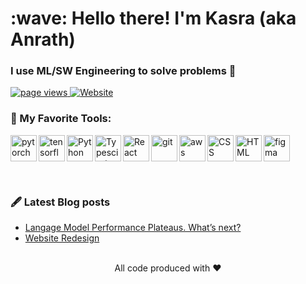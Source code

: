 <h1 align="left" id="macropower-title">:wave: Hello there! I'm Kasra (aka Anrath)</h1>
<h3 align="left">I use ML/SW Engineering to solve problems 🫠</h3>

<p align="left">
  <a href="https://github.com/anrath/anrath">
    <img src="https://komarev.com/ghpvc/?username=anrath" alt="page views" />
  </a>
  <a href="https://kasralekan.com">
    <img alt="Website" src="https://img.shields.io/website?url=https%3A%2F%2Fkasralekan.com">
  </a>
</p>

### 🔨 My Favorite Tools:
<a href="https://pytorch.org/" target="_blank"> <img align="left" src="https://raw.githubusercontent.com/anrath/README_icons/main/language_and_tools/square/pytorch/pytorch.svg" alt="pytorch" height="42px"/> </a> 
<a href="https://www.tensorflow.org" target="_blank"> <img align="left" src="https://raw.githubusercontent.com/anrath/README_icons/main/language_and_tools/square/tensorflow/tensorflow.svg" alt="tensorflow" height="42px"/> </a> 
<a href="https://www.python.org" target="_blank"><img align="left" alt="Python" height ="42px" src="https://raw.githubusercontent.com/anrath/README_icons/main/language_and_tools/square/python/python.svg"></a>
<a href="https://www.typescriptlang.org/" target="_blank"><img align="left" alt="Typescirpt" height ="42px" src="https://raw.githubusercontent.com/anrath/README_icons/main/language_and_tools/square/typescript/typescript.svg"></a>
<a href="https://reactjs.org/" target="_blank"> <img align="left" alt="React" height ="42px" src="https://raw.githubusercontent.com/anrath/README_icons/main/language_and_tools/square/react/react.svg"></a>
<a href="https://git-scm.com/" target="_blank"> <img src="https://raw.githubusercontent.com/anrath/README_icons/main/language_and_tools/square/git-scm/git-scm.svg" align="left" alt="git" height='42px'/> </a>
<a href="https://aws.amazon.com/" target="_blank"> <img src="https://raw.githubusercontent.com/anrath/README_icons/main/language_and_tools/square/aws/aws.svg" align="left" alt="aws" height='42px'/> </a>
<a href="https://developer.mozilla.org/en-US/docs/Web/CSS" target="_blank"> <img src="https://raw.githubusercontent.com/anrath/README_icons/main/language_and_tools/square/css/css.svg" align="left" alt="CSS" height='42px'/> </a>
<a href="https://developer.mozilla.org/en-US/docs/Web/HTML" target="_blank"> <img src="https://raw.githubusercontent.com/anrath/README_icons/main/language_and_tools/square/html/html.svg" align="left" alt="HTML" height='42px'/> </a>
<a href="https://www.figma.com/" target="_blank"> <img src="https://raw.githubusercontent.com/anrath/README_icons/main/language_and_tools/square/figma/figma.svg" alt="figma" height='42px'/> </a>

<br />

### 🖋️ Latest Blog posts
<!-- BLOG-POST-LIST:START -->
- [Langage Model Performance Plateaus. What’s next?](https://blog.kasralekan.com/ideas/lm-performance-plateau/)
- [Website Redesign](https://blog.kasralekan.com/ideas/website-revamp/)
<!-- BLOG-POST-LIST:END -->

<br />

<div align="center">
All code produced with ❤️ 
</div>
